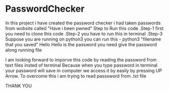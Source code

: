 # PasswordChecker
In this project i have created the password checker i had taken passwords from wobsite called "Have i been pwned" 
Step to Run this code 
 .Step-1 first you need to clone this code 
 .Step-2 you have to run this in terminal 
 .Step-3 Suppose you are running on python3 
     you can run this -  python3 "filename that you saved" Hello 
          Hello is the password you need give the password along running file
          
I am looking forward to imporve this code by reading the password from text files insted of terminal
Because when you type password in terminal your password will save in computer we access it by easily by pressing UP Arrow. To overcome this i am trying to read passsword from .txt file 

THANK YOU
